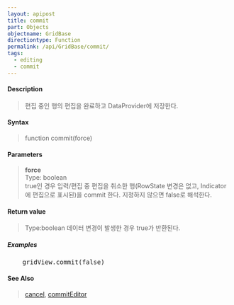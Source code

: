 ```yaml
---
layout: apipost
title: commit
part: Objects
objectname: GridBase
directiontype: Function
permalink: /api/GridBase/commit/
tags:
  - editing
  - commit
---
```



#### Description

> 편집 중인 행의 편집을 완료하고 DataProvider에 저장한다.  

#### Syntax

> function commit(force)  

#### Parameters

> **force**  
> Type: boolean  
> true인 경우 입력/편집 중 편집을 취소한 행(RowState 변경은 없고, Indicator에 편집으로 표시된)을 commit 한다. 지정하지 않으면 false로 해석한다.  

#### Return value

> Type:boolean
> 데이터 변경이 발생한 경우 true가 반환된다. 

##### Examples 

<pre class="prettyprint">
    gridView.commit(false)
</pre>

#### See Also
> [cancel](/api/GridBase/cancel), [commitEditor](/api/GridBase/commitEditor)  
